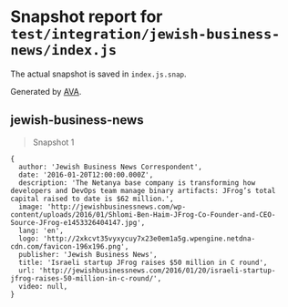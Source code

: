 # Snapshot report for `test/integration/jewish-business-news/index.js`

The actual snapshot is saved in `index.js.snap`.

Generated by [AVA](https://avajs.dev).

## jewish-business-news

> Snapshot 1

    {
      author: 'Jewish Business News Correspondent',
      date: '2016-01-20T12:00:00.000Z',
      description: 'The Netanya base company is transforming how developers and DevOps team manage binary artifacts: JFrog’s total capital raised to date is $62 million.',
      image: 'http://jewishbusinessnews.com/wp-content/uploads/2016/01/Shlomi-Ben-Haim-JFrog-Co-Founder-and-CEO-Source-JFrog-e1453326404147.jpg',
      lang: 'en',
      logo: 'http://2xkcvt35vyxycuy7x23e0em1a5g.wpengine.netdna-cdn.com/favicon-196x196.png',
      publisher: 'Jewish Business News',
      title: 'Israeli startup JFrog raises $50 million in C round',
      url: 'http://jewishbusinessnews.com/2016/01/20/israeli-startup-jfrog-raises-50-million-in-c-round/',
      video: null,
    }

